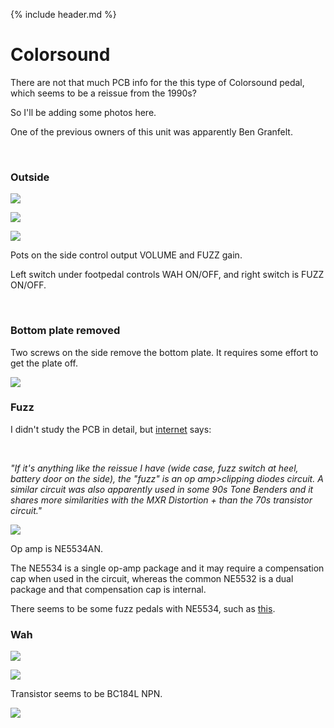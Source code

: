 {% include header.md  %}

# Colorsound 

There are not that much PCB info for the this type of Colorsound pedal, which seems to be a reissue from the 1990s?

So I'll be adding some photos here.

One of the previous owners of this unit was apparently Ben Granfelt.

<br/>

### Outside

![](images/colorsound/front1.jpg)

![](images/colorsound/front2.jpg)

![](images/colorsound/front3.jpg)

Pots on the side control output VOLUME and FUZZ gain.

Left switch under footpedal controls WAH ON/OFF, and right switch is FUZZ ON/OFF.


<br/>

### Bottom plate removed

Two screws on the side remove the bottom plate. It requires some effort to get the plate off.

![](images/colorsound/back.jpg)


### Fuzz


I didn't study the PCB in detail, but [internet](https://www.thegearpage.net/board/index.php?threads/the-fuzz-in-the-colorsound-wah-fuzz.1047836/) says:

<br/>

_"If it's anything like the reissue I have (wide case, fuzz switch at heel, battery door on the side), the "fuzz" is an op amp>clipping diodes circuit. A similar circuit was also apparently used in some 90s Tone Benders and it shares more similarities with the MXR Distortion + than the 70s transistor circuit."_

![](images/colorsound/fuzz_pcb.jpg)

Op amp is NE5534AN.

The NE5534 is a single op-amp package and it may require a compensation cap when used in the circuit, whereas the common NE5532 is a dual package and that compensation cap is internal. 

There seems to be some fuzz pedals with NE5534, such as [this](http://tagboardeffects.blogspot.com/2013/03/boot-leg-jzf-1-jazz-fuzz.html).
<br/>

### Wah

![](images/colorsound/wah_pcb.jpg)

![](images/colorsound/wah_pcb2.jpg)


Transistor seems to be BC184L NPN.

![](images/colorsound/wah_transistor.jpg)


